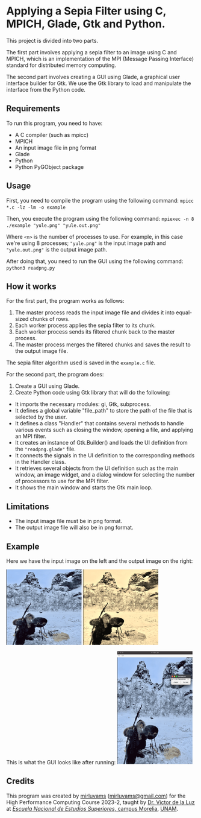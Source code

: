 # Applying a Sepia Filter using C, MPICH, Glade, Gtk and Python.

This project is divided into two parts. 

The first part involves applying a sepia filter to an image using C and MPICH, which is an implementation of the MPI (Message Passing Interface) standard for distributed memory computing.

The second part involves creating a GUI using Glade, a graphical user interface builder for Gtk. We use the Gtk library to load and manipulate the interface from the Python code.

## Requirements

To run this program, you need to have:

- A C compiler (such as mpicc)
- MPICH
- An input image file in png format
- Glade
- Python
- Python PyGObject package

## Usage

First, you need to compile the program using the following command:
`mpicc *.c -lz -lm -o example`

Then, you execute the program using the following command:
`mpiexec -n 8 ./example "yule.png" "yule.out.png"`

Where `<n>` is the number of processes to use. For example, in this case we're using 8 processes; `"yule.png"` is the input image path and `"yule.out.png"` is the output image path.

After doing that, you need to run the GUI using the following command:
`python3 readpng.py`

## How it works

For the first part, the program works as follows:

1. The master process reads the input image file and divides it into equal-sized chunks of rows.
2. Each worker process applies the sepia filter to its chunk.
3. Each worker process sends its filtered chunk back to the master process.
4. The master process merges the filtered chunks and saves the result to the output image file.

The sepia filter algorithm used is saved in the `example.c` file.

For the second part, the program does:
1. Create a GUI using Glade.
2. Create Python code using Gtk library that will do the following:
  - It imports the necessary modules: gi, Gtk, subprocess.
  - It defines a global variable "file_path" to store the path of the file that is selected by the user.
  - It defines a class "Handler" that contains several methods to handle various events such as closing the window, opening a file, and applying an MPI filter.
  - It creates an instance of Gtk.Builder() and loads the UI definition from the `"readpng.glade"` file.
  - It connects the signals in the UI definition to the corresponding methods in the Handler class.
  - It retrieves several objects from the UI definition such as the main window, an image widget, and a dialog window for selecting the number of processors to use for the MPI filter.
  - It shows the main window and starts the Gtk main loop.

## Limitations

- The input image file must be in png format.
- The output image file will also be in png format.

## Example
Here we have the input image on the left and the output image on the right:


<img src="/yule.png" alt="Input image" width="200" height="200"/> <img src="/out.png" alt="Output image" width="200" height="200"/>

This is what the GUI looks like after running:
<img src="/gui.png" alt="GUI" width="200" height="300"/>


## Credits

This program was created by [mirluvams](https://github.com/mirluvams) ([mirluvams@gmail.com](mailto:mirluvams@gmail.com)) for the High Performance Computing Course 2023-2, taught by [Dr. Victor de la Luz](https://github.com/itztli) at [*Escuela Nacional de Estudios Superiores*, campus Morelia](https://www.enesmorelia.unam.mx/), [UNAM](https://www.unam.mx/).
